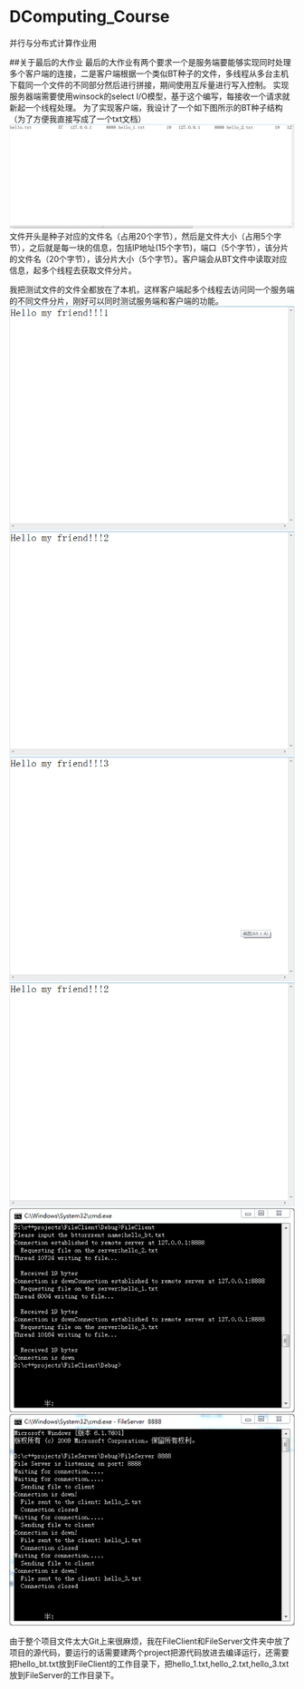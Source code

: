 # DComputing_Course
并行与分布式计算作业用


##关于最后的大作业
  最后的大作业有两个要求一个是服务端要能够实现同时处理多个客户端的连接，二是客户端根据一个类似BT种子的文件，多线程从多台主机下载同一个文件的不同部分然后进行拼接，期间使用互斥量进行写入控制。
  实现服务器端需要使用winsock的select I/O模型，基于这个编写，每接收一个请求就新起一个线程处理。
  为了实现客户端，我设计了一个如下图所示的BT种子结构（为了方便我直接写成了一个txt文档）
  ![BT文件内容](https://github.com/Royce-DaDaDa/DComputing_Course/blob/master/pics/6.png)
  文件开头是种子对应的文件名（占用20个字节），然后是文件大小（占用5个字节），之后就是每一块的信息，包括IP地址(15个字节)，端口（5个字节），该分片的文件名（20个字节），该分片大小（5个字节）。客户端会从BT文件中读取对应信息，起多个线程去获取文件分片。
  
  我把测试文件的文件全都放在了本机，这样客户端起多个线程去访问同一个服务端的不同文件分片，刚好可以同时测试服务端和客户端的功能。
  ![文件分片1](https://github.com/Royce-DaDaDa/DComputing_Course/blob/master/pics/3.png)
  ![文件分片2](https://github.com/Royce-DaDaDa/DComputing_Course/blob/master/pics/4.png)
  ![文件分片3](https://github.com/Royce-DaDaDa/DComputing_Course/blob/master/pics/7.png)
  ![客户端获取的结果](https://github.com/Royce-DaDaDa/DComputing_Course/blob/master/pics/4.png)
  ![客户端运行截图](https://github.com/Royce-DaDaDa/DComputing_Course/blob/master/pics/1.png)
  ![服务端运行截图](https://github.com/Royce-DaDaDa/DComputing_Course/blob/master/pics/2.png)
  
  
 由于整个项目文件太大Git上来很麻烦，我在FileClient和FileServer文件夹中放了项目的源代码，要运行的话需要建两个project把源代码放进去编译运行，还需要把hello_bt.txt放到FileClient的工作目录下，把hello_1.txt,hello_2.txt,hello_3.txt放到FileServer的工作目录下。
